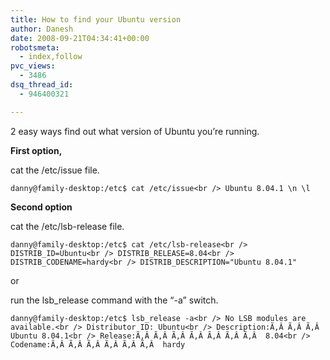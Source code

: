 ```yaml
---
title: How to find your Ubuntu version
author: Danesh
date: 2008-09-21T04:34:41+00:00
robotsmeta:
  - index,follow
pvc_views:
  - 3486
dsq_thread_id:
  - 946400321

---
```

2 easy ways find out what version of Ubuntu you&#8217;re running.

**First option,**

cat the /etc/issue file.

`danny@family-desktop:/etc$ cat /etc/issue<br />
Ubuntu 8.04.1 \n \l`

**Second option**

cat the /etc/lsb-release file.

`danny@family-desktop:/etc$ cat /etc/lsb-release<br />
DISTRIB_ID=Ubuntu<br />
DISTRIB_RELEASE=8.04<br />
DISTRIB_CODENAME=hardy<br />
DISTRIB_DESCRIPTION="Ubuntu 8.04.1"`

or

run the lsb_release command with the &#8220;-a&#8221; switch.

`danny@family-desktop:/etc$ lsb_release -a<br />
No LSB modules are available.<br />
Distributor ID: Ubuntu<br />
Description:Ã‚Â Ã‚Â Ã‚Â  Ubuntu 8.04.1<br />
Release:Ã‚Â Ã‚Â Ã‚Â Ã‚Â Ã‚Â Ã‚Â Ã‚Â  8.04<br />
Codename:Ã‚Â Ã‚Â Ã‚Â Ã‚Â Ã‚Â Ã‚Â  hardy`